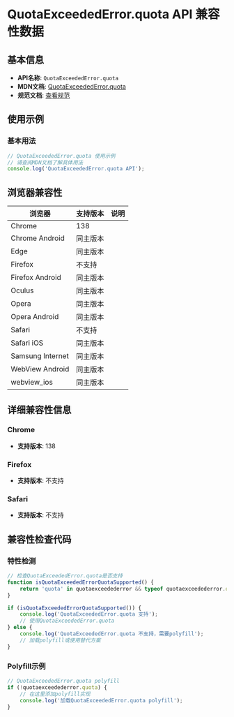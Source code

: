# QuotaExceededError.quota API 兼容性数据

## 基本信息

- **API名称**: `QuotaExceededError.quota`
- **MDN文档**: [QuotaExceededError.quota](https://developer.mozilla.org/docs/Web/API/QuotaExceededError/quota)
- **规范文档**: [查看规范](https://webidl.spec.whatwg.org/#dom-quotaexceedederror-quota)

## 使用示例

### 基本用法

```javascript
// QuotaExceededError.quota 使用示例
// 请查阅MDN文档了解具体用法
console.log('QuotaExceededError.quota API');
```

## 浏览器兼容性

| 浏览器 | 支持版本 | 说明 |
|--------|----------|------|
| Chrome | 138 |  |
| Chrome Android | 同主版本 |  |
| Edge | 同主版本 |  |
| Firefox | 不支持 |  |
| Firefox Android | 同主版本 |  |
| Oculus | 同主版本 |  |
| Opera | 同主版本 |  |
| Opera Android | 同主版本 |  |
| Safari | 不支持 |  |
| Safari iOS | 同主版本 |  |
| Samsung Internet | 同主版本 |  |
| WebView Android | 同主版本 |  |
| webview_ios | 同主版本 |  |

## 详细兼容性信息

### Chrome

- **支持版本**: 138

### Firefox

- **支持版本**: 不支持

### Safari

- **支持版本**: 不支持

## 兼容性检查代码

### 特性检测

```javascript
// 检查QuotaExceededError.quota是否支持
function isQuotaExceededErrorQuotaSupported() {
    return 'quota' in quotaexceedederror && typeof quotaexceedederror.quota === 'function';
}

if (isQuotaExceededErrorQuotaSupported()) {
    console.log('QuotaExceededError.quota 支持');
    // 使用QuotaExceededError.quota
} else {
    console.log('QuotaExceededError.quota 不支持，需要polyfill');
    // 加载polyfill或使用替代方案
}
```

### Polyfill示例

```javascript
// QuotaExceededError.quota polyfill
if (!quotaexceedederror.quota) {
    // 在这里添加polyfill实现
    console.log('加载QuotaExceededError.quota polyfill');
}
```

